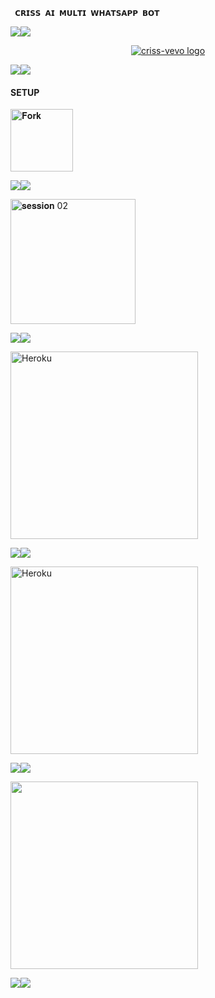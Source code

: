      𝗖𝗥𝗜𝗦𝗦 𝗔𝗜 𝗠𝗨𝗟𝗧𝗜 𝗪𝗛𝗔𝗧𝗦𝗔𝗣𝗣 𝗕𝗢𝗧
<a><img src='https://i.imgur.com/LyHic3i.gif'/></a><a><img src='https://i.imgur.com/LyHic3i.gif'/></a>

<p align="center">
  <a href="https://github.com/criss-vevo">
    <img alt="criss-vevo logo"  src="https://files.catbox.moe/j67u2n.jpg">
  </a>
</p>

<a><img src='https://i.imgur.com/LyHic3i.gif'/></a><a><img src='https://i.imgur.com/LyHic3i.gif'/></a>


#### SETUP 


<p align="left">
<a href="https://github.com/criss-vevo/CRISS-AI/fork"><img src="https://img.shields.io/badge/Fork-white" alt="𝐅𝐨𝐫𝐤" width="100"></a>


<a><img src='https://i.imgur.com/LyHic3i.gif'/></a><a><img src='https://i.imgur.com/LyHic3i.gif'/></a>



 <p align="left">
<a href="https://criss-vevo-a58c8cd81fc9.herokuapp.com"><img src="https://img.shields.io/badge/Get%20Session%20-white" alt=" 𝐬𝐞𝐬𝐬𝐢𝐨𝐧 02" width="200"></a>

<a><img src='https://i.imgur.com/LyHic3i.gif'/></a><a><img src='https://i.imgur.com/LyHic3i.gif'/></a>


<p align="left">
<a href="https://criss-ai.vercel.app" target="_blank"><img title="DEPLOY-ON HEROKU" src="https://img.shields.io/badge/DEPLOY%20ON%20HEROKU-white"" alt="Heroku" width="300"></a>
</p>
  
<a><img src='https://i.imgur.com/LyHic3i.gif'/></a><a><img src='https://i.imgur.com/LyHic3i.gif'/></a>

<p align="left">
<a href="https://dashboard.render.com/blueprint/new?repo=https%3A%2F%2Fgithub.com%2Fcriss-vevo%2FCRISS-AI" target="_blank"><img title="DEPLOY-ON RENDER" src="https://img.shields.io/badge/DEPLOY%20ON%20RENDER-white" alt="Heroku" width="300"></a>
</p>

<a><img src='https://i.imgur.com/LyHic3i.gif'/></a><a><img src='https://i.imgur.com/LyHic3i.gif'/></a>

<div align="left">
  <a href="https://whatsapp.com/channel/0029VbAhCy8EquiTSb5pMS3t">
    <img src="https://img.shields.io/badge/Join-WhatsApp%20Channel-25D366?style=for-the-badge&logo=whatsapp&logoColor=white&labelColor=000000" width="300"></a>
  </a>
</div>

<a><img src='https://i.imgur.com/LyHic3i.gif'/></a><a><img src='https://i.imgur.com/LyHic3i.gif'/></a>


